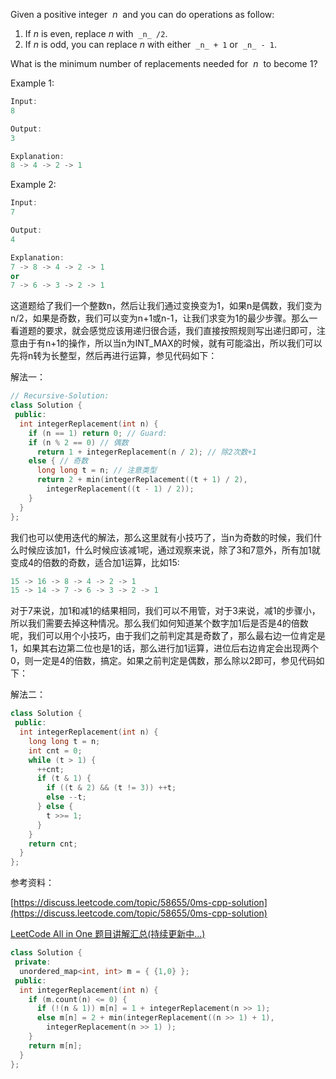 Given a positive integer  _n_  and you can do operations as follow:

1. If _n_ is even, replace _n_ with  `_n_ /2`.
2. If _n_ is odd, you can replace _n_ with either  `_n_ + 1` or  `_n_ - 1`.

What is the minimum number of replacements needed for  _n_  to become 1?

Example 1:

```cpp
Input:
8

Output:
3

Explanation:
8 -> 4 -> 2 -> 1
```

Example 2:

```cpp
Input:
7

Output:
4

Explanation:
7 -> 8 -> 4 -> 2 -> 1
or
7 -> 6 -> 3 -> 2 -> 1
```

这道题给了我们一个整数n，然后让我们通过变换变为1，如果n是偶数，我们变为n/2，如果是奇数，我们可以变为n+1或n-1，让我们求变为1的最少步骤。那么一看道题的要求，就会感觉应该用递归很合适，我们直接按照规则写出递归即可，注意由于有n+1的操作，所以当n为INT_MAX的时候，就有可能溢出，所以我们可以先将n转为长整型，然后再进行运算，参见代码如下：

解法一：

```cpp
// Recursive-Solution:
class Solution {
 public:
  int integerReplacement(int n) {
    if (n == 1) return 0; // Guard:
    if (n % 2 == 0) // 偶数
      return 1 + integerReplacement(n / 2); // 除2次数+1
    else { // 奇数
      long long t = n; // 注意类型
      return 2 + min(integerReplacement((t + 1) / 2),
        integerReplacement((t - 1) / 2));
    }
  }
};
```

我们也可以使用迭代的解法，那么这里就有小技巧了，当n为奇数的时候，我们什么时候应该加1，什么时候应该减1呢，通过观察来说，除了3和7意外，所有加1就变成4的倍数的奇数，适合加1运算，比如15:

```cpp
15 -> 16 -> 8 -> 4 -> 2 -> 1
15 -> 14 -> 7 -> 6 -> 3 -> 2 -> 1
```

对于7来说，加1和减1的结果相同，我们可以不用管，对于3来说，减1的步骤小，所以我们需要去掉这种情况。那么我们如何知道某个数字加1后是否是4的倍数呢，我们可以用个小技巧，由于我们之前判定其是奇数了，那么最右边一位肯定是1，如果其右边第二位也是1的话，那么进行加1运算，进位后右边肯定会出现两个0，则一定是4的倍数，搞定。如果之前判定是偶数，那么除以2即可，参见代码如下：

解法二：

```cpp
class Solution {
 public:
  int integerReplacement(int n) {
    long long t = n;
    int cnt = 0;
    while (t > 1) {
      ++cnt;
      if (t & 1) {
        if ((t & 2) && (t != 3)) ++t;
        else --t;
      } else {
        t >>= 1;
      }
    }
    return cnt;
  }
};
```

参考资料：

[https://discuss.leetcode.com/topic/58655/0ms-cpp-solution](https://discuss.leetcode.com/topic/58655/0ms-cpp-solution)

[LeetCode All in One 题目讲解汇总(持续更新中...)](http://www.cnblogs.com/grandyang/p/4606334.html)

```cpp
class Solution {
 private:
  unordered_map<int, int> m = { {1,0} };
 public:
  int integerReplacement(int n) {
    if (m.count(n) <= 0) {
      if (!(n & 1)) m[n] = 1 + integerReplacement(n >> 1);
      else m[n] = 2 + min(integerReplacement((n >> 1) + 1), 
        integerReplacement(n >> 1) );
    }
    return m[n];
  }
};
```